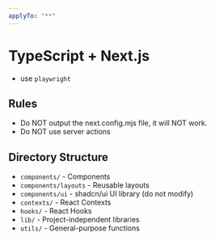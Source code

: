 ```yaml
---
applyTo: "**"
---
```


# TypeScript + Next.js

- use `playwright`

## Rules

- Do NOT output the next.config.mjs file, it will NOT work.
- Do NOT use server actions

## Directory Structure

- `components/` - Components
- `components/layouts` - Reusable layouts
- `components/ui` - shadcn/ui UI library (do not modify)
- `contexts/` - React Contexts
- `hooks/` - React Hooks
- `lib/` - Project-independent libraries
- `utils/` - General-purpose functions
